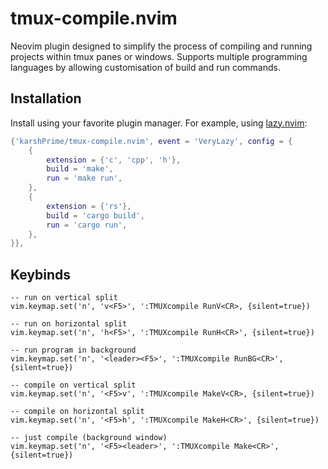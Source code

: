# tmux-compile.nvim

Neovim plugin designed to simplify the process of compiling and running projects
within tmux panes or windows. Supports multiple programming languages by
allowing customisation of build and run commands.


## Installation

Install using your favorite plugin manager. For example, using
[lazy.nvim](https://github.com/folke/lazy.nvim):
```lua
{'karshPrime/tmux-compile.nvim', event = 'VeryLazy', config = {
    {
        extension = {'c', 'cpp', 'h'},
        build = 'make',
        run = 'make run',
    },
    {
        extension = {'rs'},
        build = 'cargo build',
        run = 'cargo run',
    },
}},
```

## Keybinds

```vim
-- run on vertical split
vim.keymap.set('n', 'v<F5>', ':TMUXcompile RunV<CR>, {silent=true})

-- run on horizontal split
vim.keymap.set('n', 'h<F5>', ':TMUXcompile RunH<CR>', {silent=true})

-- run program in background
vim.keymap.set('n', '<leader><F5>', ':TMUXcompile RunBG<CR>', {silent=true})

-- compile on vertical split
vim.keymap.set('n', '<F5>v', ':TMUXcompile MakeV<CR>, {silent=true})

-- compile on horizontal split
vim.keymap.set('n', '<F5>h', ':TMUXcompile MakeH<CR>', {silent=true})

-- just compile (background window)
vim.keymap.set('n', '<F5><leader>', ':TMUXcompile Make<CR>', {silent=true})

```
